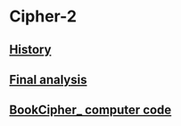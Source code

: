 # Cipher-2

## [History](history.md)

## [Final analysis](https://github.com/NicoleYoung01/Cipher-2/blob/main/Final%20Analysis.md)
## [BookCipher_ computer code](https://github.com/NicoleYoung01/Cipher-2/blob/main/Book%20Cipher_%20computer%20code.md)

